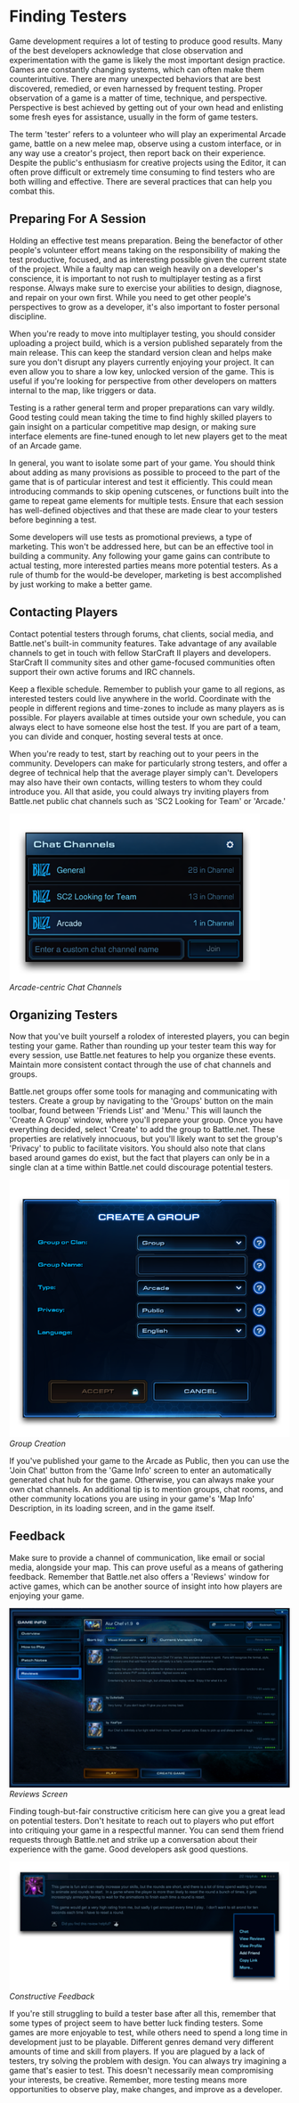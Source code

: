 # Finding Testers

Game development requires a lot of testing to produce good results. Many of the best developers acknowledge that close observation and experimentation with the game is likely the most important design practice. Games are constantly changing systems, which can often make them counterintuitive. There are many unexpected behaviors that are best discovered, remedied, or even harnessed by frequent testing. Proper observation of a game is a matter of time, technique, and perspective. Perspective is best achieved by getting out of your own head and enlisting some fresh eyes for assistance, usually in the form of game testers.

The term 'tester' refers to a volunteer who will play an experimental Arcade game, battle on a new melee map, observe using a custom interface, or in any way use a creator's project, then report back on their experience. Despite the public's enthusiasm for creative projects using the Editor, it can often prove difficult or extremely time consuming to find testers who are both willing and effective. There are several practices that can help you combat this.

## Preparing For A Session

Holding an effective test means preparation. Being the benefactor of other people's volunteer effort means taking on the responsibility of making the test productive, focused, and as interesting possible given the current state of the project. While a faulty map can weigh heavily on a developer's conscience, it is important to not rush to multiplayer testing as a first response. Always make sure to exercise your abilities to design, diagnose, and repair on your own first. While you need to get other people's perspectives to grow as a developer, it's also important to foster personal discipline.

When you're ready to move into multiplayer testing, you should consider uploading a project build, which is a version published separately from the main release. This can keep the standard version clean and helps make sure you don't disrupt any players currently enjoying your project. It can even allow you to share a low key, unlocked version of the game. This is useful if you're looking for perspective from other developers on matters internal to the map, like triggers or data.

Testing is a rather general term and proper preparations can vary wildly. Good testing could mean taking the time to find highly skilled players to gain insight on a particular competitive map design, or making sure interface elements are fine-tuned enough to let new players get to the meat of an Arcade game.

In general, you want to isolate some part of your game. You should think about adding as many provisions as possible to proceed to the part of the game that is of particular interest and test it efficiently. This could mean introducing commands to skip opening cutscenes, or functions built into the game to repeat game elements for multiple tests. Ensure that each session has well-defined objectives and that these are made clear to your testers before beginning a test.

Some developers will use tests as promotional previews, a type of marketing. This won't be addressed here, but can be an effective tool in building a community. Any following your game gains can contribute to actual testing, more interested parties means more potential testers. As a rule of thumb for the would-be developer, marketing is best accomplished by just working to make a better game.

## Contacting Players

Contact potential testers through forums, chat clients, social media, and Battle.net's built-in community features. Take advantage of any available channels to get in touch with fellow StarCraft II players and developers. StarCraft II community sites and other game-focused communities often support their own active forums and IRC channels.

Keep a flexible schedule. Remember to publish your game to all regions, as interested testers could live anywhere in the world. Coordinate with the people in different regions and time-zones to include as many players as is possible. For players available at times outside your own schedule, you can always elect to have someone else host the test. If you are part of a team, you can divide and conquer, hosting several tests at once.

When you're ready to test, start by reaching out to your peers in the community. Developers can make for particularly strong testers, and offer a degree of technical help that the average player simply can't. Developers may also have their own contacts, willing testers to whom they could introduce you. All that aside, you could always try inviting players from Battle.net public chat channels such as 'SC2 Looking for Team' or 'Arcade.'

![Arcade-centric Chat Channels](./resources/085_Finding_Testers1.png)
*Arcade-centric Chat Channels*

## Organizing Testers

Now that you've built yourself a rolodex of interested players, you can begin testing your game. Rather than rounding up your tester team this way for every session, use Battle.net features to help you organize these events. Maintain more consistent contact through the use of chat channels and groups.

Battle.net groups offer some tools for managing and communicating with testers. Create a group by navigating to the 'Groups' button on the main toolbar, found between 'Friends List' and 'Menu.' This will launch the 'Create A Group' window, where you'll prepare your group. Once you have everything decided, select 'Create' to add the group to Battle.net. These properties are relatively innocuous, but you'll likely want to set the group's 'Privacy' to public to facilitate visitors. You should also note that clans based around games do exist, but the fact that players can only be in a single clan at a time within Battle.net could discourage potential testers.

[![Group Creation](./resources/085_Finding_Testers2.png)](./resources/085_Finding_Testers2.png)
*Group Creation*

If you've published your game to the Arcade as Public, then you can use the 'Join Chat' button from the 'Game Info' screen to enter an automatically generated chat hub for the game. Otherwise, you can always make your own chat channels. An additional tip is to mention groups, chat rooms, and other community locations you are using in your game's 'Map Info' Description, in its loading screen, and in the game itself.

## Feedback

Make sure to provide a channel of communication, like email or social media, alongside your map. This can prove useful as a means of gathering feedback. Remember that Battle.net also offers a 'Reviews' window for active games, which can be another source of insight into how players are enjoying your game.

[![Reviews Screen](./resources/085_Finding_Testers3.png)](./resources/085_Finding_Testers3.png)
*Reviews Screen*

Finding tough-but-fair constructive criticism here can give you a great lead on potential testers. Don't hesitate to reach out to players who put effort into critiquing your game in a respectful manner. You can send them friend requests through Battle.net and strike up a conversation about their experience with the game. Good developers ask good questions.

[![Constructive Feedback](./resources/085_Finding_Testers4.png)](./resources/085_Finding_Testers4.png)
*Constructive Feedback*

If you're still struggling to build a tester base after all this, remember that some types of project seem to have better luck finding testers. Some games are more enjoyable to test, while others need to spend a long time in development just to be playable. Different genres demand very different amounts of time and skill from players. If you are plagued by a lack of testers, try solving the problem with design. You can always try imagining a game that's easier to test. This doesn't necessarily mean compromising your interests, be creative. Remember, more testing means more opportunities to observe play, make changes, and improve as a developer.
